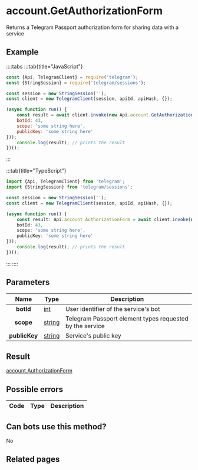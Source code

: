 # account.GetAuthorizationForm

Returns a Telegram Passport authorization form for sharing data with a service



## Example

::::tabs
:::tab{title="JavaScript"}
```js
const {Api, TelegramClient} = require('telegram');
const {StringSession} = require('telegram/sessions');

const session = new StringSession('');
const client = new TelegramClient(session, apiId, apiHash, {});

(async function run() {
    const result = await client.invoke(new Api.account.GetAuthorizationForm({
    botId: 43,
    scope: 'some string here',
    publicKey: 'some string here'
}));
    console.log(result); // prints the result
})();
```
:::

:::tab{title="TypeScript"}
```ts
import {Api, TelegramClient} from 'telegram';
import {StringSession} from 'telegram/sessions';

const session = new StringSession('');
const client = new TelegramClient(session, apiId, apiHash, {});

(async function run() {
    const result: Api.account.AuthorizationForm = await client.invoke(new Api.account.GetAuthorizationForm({
    botId: 43,
    scope: 'some string here',
    publicKey: 'some string here'
}));
    console.log(result); // prints the result
})();
```
:::
::::



## Parameters

| Name | Type | Description |
| :--: | ---- | ----------- |
| **botId** | [int](https://core.telegram.org/type/int) | User identifier of the service's bot 
| **scope** | [string](https://core.telegram.org/type/string) | Telegram Passport element types requested by the service 
| **publicKey** | [string](https://core.telegram.org/type/string) | Service's public key 


## Result

[account.AuthorizationForm](https://core.telegram.org/type/account.AuthorizationForm)



## Possible errors

| Code | Type | Description |
| :--: | ---- | ----------- |


## Can bots use this method?

No

## Related pages



